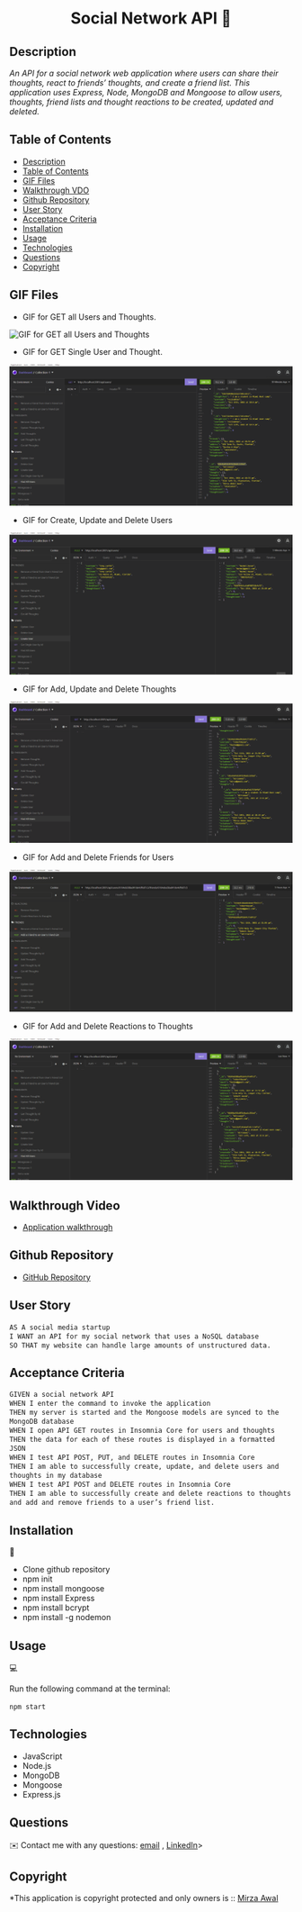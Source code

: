 <h1 align="center">Social Network API 👋</h1>

## Description

*An API for a social network web application where users can share their thoughts, react to friends’ thoughts, and create a friend list. This application uses Express, Node, MongoDB and Mongoose to allow users, thoughts, friend lists and thought reactions to be created, updated and deleted.*


## Table of Contents

- [Description](#description)
- [Table of Contents](#table-of-contents)
- [GIF Files](#gif-files)
- [Walkthrough VDO](#walkthrough-video)
- [Github Repository](#github-repository)
- [User Story](#user-story)
- [Acceptance Criteria](#acceptance-criteria)
- [Installation](#installation)
- [Usage](#usage)
- [Technologies](#technologies)
- [Questions](#questions)
- [Copyright](#copyright)


## GIF Files

- GIF for GET all Users and Thoughts.

![GIF for GET all Users and Thoughts](./public/assets/gif-files/Get-all-users-and-all-thoughts.gif)

- GIF for GET Single User and Thought.

![GIF for GET Single User and Thought](./public/assets/gif-files/Get-single-users-and-single-thoughts.gif)

- GIF for Create, Update and Delete Users

![GIF for Create, Update and Delete Users](./public/assets/gif-files/Create-update-delete-user.gif)

- GIF for Add, Update and Delete Thoughts

![GIF for Add, Update and Delete Thoughts](./public/assets/gif-files/Add-update-delete-thoughts.gif)

- GIF for Add and Delete Friends for Users

![GIF for Add and Delete Friends for Users](./public/assets/gif-files/Add-and-delete-friend.gif)

- GIF for Add and Delete Reactions to Thoughts

![GIF for Add and Delete Reactions to Thoughts](./public/assets/gif-files/add-remove-reaction-to-thought.gif)



## Walkthrough Video

- [Application walkthrough](https://www.youtube.com/watch?v=_NECpuCkLro)

## Github Repository
- [GitHub Repository](https://mirzadev.github.io/Social-Network-Api/)

## User Story
```text
AS A social media startup
I WANT an API for my social network that uses a NoSQL database
SO THAT my website can handle large amounts of unstructured data.
```

## Acceptance Criteria

```text
GIVEN a social network API
WHEN I enter the command to invoke the application
THEN my server is started and the Mongoose models are synced to the MongoDB database
WHEN I open API GET routes in Insomnia Core for users and thoughts
THEN the data for each of these routes is displayed in a formatted JSON
WHEN I test API POST, PUT, and DELETE routes in Insomnia Core
THEN I am able to successfully create, update, and delete users and thoughts in my database
WHEN I test API POST and DELETE routes in Insomnia Core
THEN I am able to successfully create and delete reactions to thoughts and add and remove friends to a user’s friend list.
```

## Installation
💾     
- Clone github repository
- npm init
- npm install mongoose
- npm install Express
- npm install bcrypt
- npm install -g nodemon

## Usage
💻   
  
Run the following command at the terminal:

`npm start`

## Technologies 
* JavaScript
* Node.js
* MongoDB
* Mongoose
* Express.js

## Questions
✉️ Contact me with any questions: [email](mailto:awal.mirza2016@gmail.com) , [LinkedIn](https://www.linkedin.com/in/mirza-awal-5972511b5/)>

## Copyright
*This application is copyright protected and only owners is 
:: [Mirza Awal](https://github.com/mirzadev)